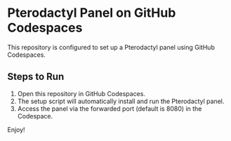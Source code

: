 # Pterodactyl Panel on GitHub Codespaces

This repository is configured to set up a Pterodactyl panel using GitHub Codespaces.

## Steps to Run

1. Open this repository in GitHub Codespaces.
2. The setup script will automatically install and run the Pterodactyl panel.
3. Access the panel via the forwarded port (default is 8080) in the Codespace.

Enjoy!
